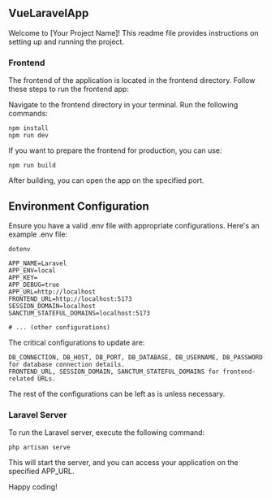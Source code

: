 
<h2>VueLaravelApp</h2>
Welcome to [Your Project Name]! This readme file provides instructions on setting up and running the project.

### Frontend
The frontend of the application is located in the frontend directory. Follow these steps to run the frontend app:

Navigate to the frontend directory in your terminal.
Run the following commands:

```
npm install
npm run dev
```
If you want to prepare the frontend for production, you can use:


```
npm run build
```
After building, you can open the app on the specified port.

## Environment Configuration
Ensure you have a valid .env file with appropriate configurations. Here's an example .env file:
```
dotenv

APP_NAME=Laravel
APP_ENV=local
APP_KEY=
APP_DEBUG=true
APP_URL=http://localhost
FRONTEND_URL=http://localhost:5173
SESSION_DOMAIN=localhost
SANCTUM_STATEFUL_DOMAINS=localhost:5173

# ... (other configurations)
```

The critical configurations to update are:

```
DB_CONNECTION, DB_HOST, DB_PORT, DB_DATABASE, DB_USERNAME, DB_PASSWORD for database connection details.
FRONTEND_URL, SESSION_DOMAIN, SANCTUM_STATEFUL_DOMAINS for frontend-related URLs.
```
The rest of the configurations can be left as is unless necessary.

### Laravel Server
To run the Laravel server, execute the following command:



```
php artisan serve
```

This will start the server, and you can access your application on the specified APP_URL.

Happy coding!